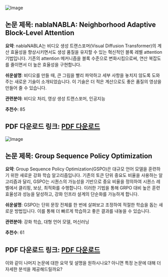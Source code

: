 ![Image](https://cdn-thumbnails.huggingface.co/social-thumbnails/papers/2507.13546.png)
## 논문 제목: nablaNABLA: Neighborhood Adaptive Block-Level Attention
**요약**:
nablaNABLA는 비디오 생성 트랜스포머(Visual Diffusion Transformer)의 계산 효율성을 향상시키면서도 생성 품질을 유지할 수 있는 혁신적인 블록 레벨 attention 기법입니다. 기존의 attention 메커니즘을 블록 수준으로 변화시킴으로써, 연산 복잡도를 줄이면서 더 높은 효율성을 구현합니다.
  
**쉬운설명**:
비디오를 만들 때, 큰 그림을 빨리 파악하고 세부 사항을 놓치지 않도록 도와주는 새로운 기술이 소개되었습니다. 이 기술은 더 적은 계산으로도 좋은 품질의 영상을 만들어 줄 수 있습니다.

**관련분야**: 
비디오 처리, 영상 생성 트랜스포머, 인공지능

**추천수**: 85

**PDF 다운로드 링크**: [PDF 다운로드](https://arxiv.org/pdf/2507.13546)
---

![Image](https://cdn-thumbnails.huggingface.co/social-thumbnails/papers/2507.18071.png)
## 논문 제목: Group Sequence Policy Optimization
**요약**:
Group Sequence Policy Optimization(GSPO)은 대규모 언어 모델을 훈련하기 위한 새로운 강화 학습 알고리즘입니다. 기존의 토큰 단위 중요도 비율을 사용하는 알고리즘과 달리, GSPO는 시퀀스의 가능성을 기반으로 중요 비율을 정의하여 시퀀스 레벨에서 클리핑, 보상, 최적화를 수행합니다. 이러한 기법을 통해 GRPO 대비 높은 훈련 효율성과 성능을 달성하고, 강화 인프라 설계의 단순화를 가능하게 합니다.

**쉬운설명**:
GSPO는 단위 문장 전체를 한 번에 살펴보고 조정하여 적절한 학습을 돕는 새로운 방법입니다. 이를 통해 더 빠르게 학습하고 좋은 결과를 내놓을 수 있습니다.

**관련분야**: 
강화 학습, 대형 언어 모델, 머신러닝

**추천수**: 61

**PDF 다운로드 링크**: [PDF 다운로드](https://arxiv.org/pdf/2507.18071)
---

이와 같이 나머지 논문에 대한 요약 및 설명을 원하시나요? 아니면 특정 논문에 대해 더 자세한 분석을 제공해드릴까요?